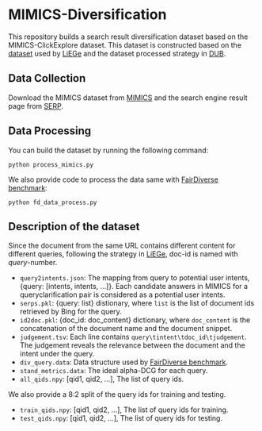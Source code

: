 # MIMICS-Diversification

This repository builds a search result diversification dataset based on the MIMICS-ClickExplore dataset. This dataset is constructed based on the [dataset](https://github.com/PxYu/LiEGe-SIGIR2022?tab=readme-ov-file) used by [LiEGe](https://dl.acm.org/doi/abs/10.1145/3477495.3532067) and the dataset processed strategy in [DUB](https://dl.acm.org/doi/10.1145/3583780.3615050).

## Data Collection

Download the MIMICS dataset from [MIMICS](https://github.com/castorini/mimics) and the search engine result page from [SERP](http://ciir.cs.umass.edu/downloads/mimics-serp/MIMICS-BingAPI-results.zip).

## Data Processing
You can build the dataset by running the following command:
```
python process_mimics.py
```

We also provide code to process the data same with [FairDiverse benchmark](https://github.com/XuChen0427/FairDiverse/tree/master):
```
python fd_data_process.py
```

## Description of the dataset

Since the document from the same URL contains different content for different queries, following the strategy in [LiEGe](https://dl.acm.org/doi/abs/10.1145/3477495.3532067), doc-id is named with *query*-number.

- `query2intents.json`: The mapping from query to potential user intents, {query: [intents, intents, ...]}. Each candidate answers in MIMICS for a queryclarification pair is considered as a potential user intents.
- `serps.pkl`: {query: list} distionary, where `list` is the list of document ids retrieved by Bing for the query.
- `id2doc.pkl`: {doc_id: doc_content} dictionary, where `doc_content` is the concatenation of the document name and the document snippet.
- `judgement.tsv`: Each line contains `query\tintent\tdoc_id\tjudgement`. The judgement reveals the relevance between the document and the intent under the query.
- `div_query.data`: Data structure used by [FairDiverse benchmark](https://github.com/XuChen0427/FairDiverse/tree/master).
- `stand_metrics.data`: The ideal alpha-DCG for each query.
- `all_qids.npy`: [qid1, qid2, ...], The list of query ids.

We also provide a 8:2 split of the query ids for training and testing.
- `train_qids.npy`: [qid1, qid2, ...], The list of query ids for training.
- `test_qids.npy`: [qid1, qid2, ...], The list of query ids for testing.

